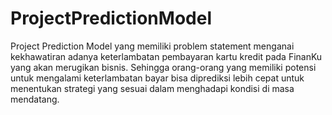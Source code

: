 # ProjectPredictionModel
Project Prediction Model yang memiliki problem statement menganai kekhawatiran adanya keterlambatan pembayaran kartu kredit pada FinanKu yang akan merugikan bisnis.
Sehingga orang-orang yang memiliki potensi untuk mengalami keterlambatan bayar bisa diprediksi lebih cepat untuk menentukan strategi yang sesuai dalam menghadapi kondisi di masa mendatang.
